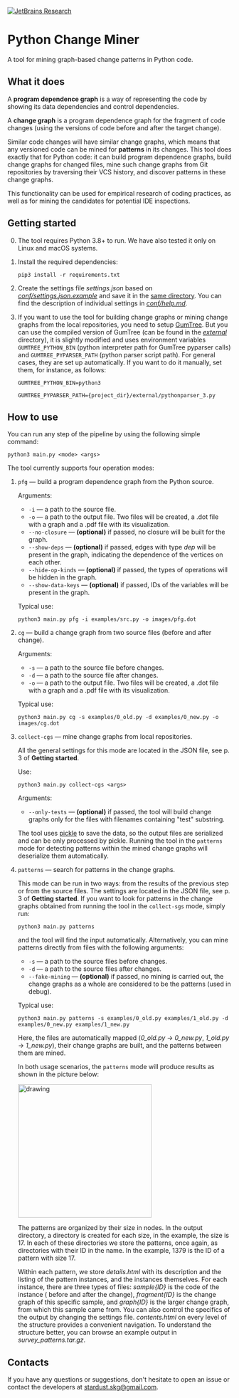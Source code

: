 [![JetBrains Research](https://jb.gg/badges/research.svg)](https://confluence.jetbrains.com/display/ALL/JetBrains+on+GitHub)

# Python Change Miner

A tool for mining graph-based change patterns in Python code.

## What it does

A **program dependence graph** is a way of representing the code by showing its data dependencies and control
dependencies.

A **change graph** is a program dependence graph for the fragment of code changes (using the versions of code before and
after the target change).

Similar code changes will have similar change graphs, which means that any versioned code can be mined for **patterns**
in its changes. This tool does exactly that for Python code: it can build program dependence graphs, build change graphs
for changed files, mine such change graphs from Git repositories by traversing their VCS history, and discover patterns
in these change graphs.

This functionality can be used for empirical research of coding practices, as well as for mining the candidates for
potential IDE inspections.

## Getting started

0. The tool requires Python 3.8+ to run. We have also tested it only on Linux and macOS systems.
1. Install the required dependencies:

    ```shell script
    pip3 install -r requirements.txt
    ```

2. Create the settings file _settings.json_ based on
   [_conf/settings.json.example_](https://github.com/JetBrains-Research/code-change-miner/blob/master/conf/settings.json.example)
   and save it in the [same directory](https://github.com/JetBrains-Research/code-change-miner/tree/master/conf). You
   can find the description of individual settings in [_conf/help.md_](https://github.com/JetBrains-Research/code-change-miner/blob/master/conf/help.md).


3. If you want to use the tool for building change graphs or mining change graphs from the local repositories, you need
   to setup [GumTree](https://github.com/GumTreeDiff/gumtree). But you can use the compiled version of GumTree
   (can be found in the [_external_](https://github.com/JetBrains-Research/code-change-miner/tree/master/external)
   directory), it is slightly modified and uses environment variables `GUMTREE_PYTHON_BIN`
   (python interpreter path for GumTree pyparser calls) and `GUMTREE_PYPARSER_PATH` (python parser script path).
   For general cases, they are set up automatically. If you want to do it manually, set them, for instance, as follows: 

     ```shell script
     GUMTREE_PYTHON_BIN=python3
     ```
     ```shell script
     GUMTREE_PYPARSER_PATH={project_dir}/external/pythonparser_3.py
     ```


## How to use

You can run any step of the pipeline by using the following simple command:

```shell script
python3 main.py <mode> <args>
```

The tool currently supports four operation modes:

1. `pfg` — build a program dependence graph from the Python source.

   Arguments:
    - `-i` — a path to the source file.
    - `-o` — a path to the output file. Two files will be created, a .dot file with a graph and a .pdf file with its
      visualization.
    - `--no-closure` — **(optional)** if passed, no closure will be built for the graph.
    - `--show-deps` — **(optional)** if passed, edges with type _dep_ will be present in the graph, indicating the
      dependence of the vertices on each other.
    - `--hide-op-kinds` — **(optional)** if passed, the types of operations will be hidden in the graph.
    - `--show-data-keys` — **(optional)** if passed, IDs of the variables will be present in the graph.

   Typical use:

    ```shell script
    python3 main.py pfg -i examples/src.py -o images/pfg.dot
    ```

2. `cg` — build a change graph from two source files (before and after change).

   Arguments:
    - `-s` — a path to the source file before changes.
    - `-d` — a path to the source file after changes.
    - `-o` — a path to the output file. Two files will be created, a .dot file with a graph and a .pdf file with its
      visualization.

   Typical use:

    ```shell script
    python3 main.py cg -s examples/0_old.py -d examples/0_new.py -o images/cg.dot
    ```

3. `collect-cgs` — mine change graphs from local repositories.

   All the general settings for this mode are located in the JSON file, see p. 3 of **Getting started**.

   Use:

    ```shell script
    python3 main.py collect-cgs <args>
    ```

   Arguments:
    - `--only-tests` — **(optional)** if passed, the tool will build change graphs only for the files with filenames
      containing "test" substring.

   The tool uses [pickle](https://docs.python.org/3/library/pickle.html) to save the data, so the output files are
   serialized and can be only processed by pickle. Running the tool in the `patterns` mode for detecting patterns within
   the mined change graphs will deserialize them automatically.

4. `patterns` — search for patterns in the change graphs.

   This mode can be run in two ways: from the results of the previous step or from the source files. The settings are
   located in the JSON file, see p. 3 of **Getting started**. If you want to look for patterns in the change graphs
   obtained from running the tool in the `collect-sgs` mode, simply run:

    ```shell script
    python3 main.py patterns
    ```
   and the tool will find the input automatically. Alternatively, you can mine patterns directly from files with the
   following arguments:

    - `-s` — a path to the source files before changes.
    - `-d` — a path to the source files after changes.
    - `--fake-mining` — **(optional)** if passed, no mining is carried out, the change graphs as a whole are considered
      to be the patterns (used in debug).

   Typical use:

    ```shell script
    python3 main.py patterns -s examples/0_old.py examples/1_old.py -d examples/0_new.py examples/1_new.py
    ```

   Here, the files are automatically mapped (_0_old.py_ -> _0_new.py_, _1_old.py_ -> _1_new.py_), their change graphs
   are built, and the patterns between them are mined.

   In both usage scenarios, the `patterns` mode will produce results as shown in the picture below:

    <img src="https://sun9-47.userapi.com/c857320/v857320810/1b19c7/Sr42Lt0TfMU.jpg" alt="drawing" width="300"/>

   The patterns are organized by their size in nodes. In the output directory, a directory is created for each size, in
   the example, the size is 17. In each of these directories we store the patterns, once again, as directories with
   their ID in the name. In the example, 1379 is the ID of a pattern with size 17.

   Within each pattern, we store _details.html_ with its description and the listing of the pattern instances, and the
   instances themselves. For each instance, there are three types of files: _sample{ID}_ is the code of the instance (
   before and after the change), _fragment{ID}_ is the change graph of this specific sample, and _graph{ID}_ is the
   larger change graph, from which this sample came from. You can also control the specifics of the output by changing
   the settings file. _contents.html_ on every level of the structure provides a convenient navigation. To understand
   the structure better, you can browse an example output in _survey_patterns.tar.gz_.

## Contacts

If you have any questions or suggestions, don't hesitate to open an issue or contact the developers at
stardust.skg@gmail.com.
